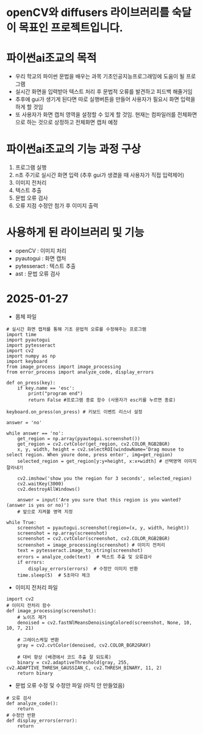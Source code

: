 # openCV와 diffusers 라이브러리를 숙달이 목표인 프로젝트입니다.

# 파이썬ai조교의 목적
- 우리 학교의 파이썬 문법을 배우는 과목 기초인공지능프로그래밍에 도움이 될 프로그램
- 실시간 화면을 입력받아 텍스트 처리 후 문법적 오류를 발견하고 피드백 해줄거임
- 추후에 gui가 생기게 된다면 따로 실행버튼을 만들어 사용자가 필요시 화면 입력을 하게 할 것임
- 또 사용자가 화면 캡처 영역을 설정할 수 있게 할 것임. 현재는 컴파일러를 전체화면으로 하는 것으로 상정하고 전체화면 캡처 예정

# 파이썬ai조교의 기능 과정 구상
1. 프로그램 실행
2. n초 주기로 실시간 화면 입력 (추후 gui가 생겼을 때 사용자가 직접 입력제어)
3. 이미지 전처리
4. 텍스트 추출
5. 문법 오류 검사
6. 오류 지점 수정안 첨가 후 이미지 출력

# 사용하게 된 라이브러리 및 기능
- openCV : 이미지 처리
- pyautogui : 화면 캡처
- pytesseract : 텍스트 추출
- ast : 문법 오류 검사

# 2025-01-27
- 몸체 파일
```
# 실시간 화면 캡처를 통해 기초 문법적 오류를 수정해주는 프로그램
import time
import pyautogui
import pytesseract
import cv2
import numpy as np
import keyboard
from image_process import image_processing
from error_process import analyze_code, display_errors

def on_press(key):
    if key.name == 'esc':
        print("program end")
        return False #프로그램 종료 함수 (사용자가 esc키를 누르면 종료)
    
keyboard.on_press(on_press) # 키보드 이벤트 리스너 설정

answer = 'no'

while answer == 'no':
    get_region = np.array(pyautogui.screenshot())
    get_region = cv2.cvtColor(get_region, cv2.COLOR_RGB2BGR)
    x, y, width, height = cv2.selectROI(windowName='Drag mouse to select region. When youre done, press enter', img=get_region)
    selected_region = get_region[y:y+height, x:x+width] # 선택영역 이미지 잘라내기
    
    cv2.imshow('show you the region for 3 seconds', selected_region)
    cv2.waitKey(3000)
    cv2.destroyAllWindows()
    
    answer = input('Are you sure that this region is you wanted?(answer is yes or no)')
    # 앞으로 지켜볼 영역 지정

while True:
    screenshot = pyautogui.screenshot(region=(x, y, width, height))
    screenshot = np.array(screenshot)
    screenshot = cv2.cvtColor(screenshot, cv2.COLOR_RGB2BGR)
    screenshot = image_processing(screenshot) # 이미지 전처리
    text = pytesseract.image_to_string(screenshot)
    errors = analyze_code(text)  # 텍스트 추출 및 오류검사
    if errors:
        display_errors(errors)  # 수정안 이미지 반환
    time.sleep(5)  # 5초마다 체크
```
- 이미지 전처리 파일
```
import cv2
# 이미지 전처리 함수
def image_processing(screenshot):
    # 노이즈 제거
    denoised = cv2.fastNlMeansDenoisingColored(screenshot, None, 10, 10, 7, 21)

    # 그레이스케일 변환
    gray = cv2.cvtColor(denoised, cv2.COLOR_BGR2GRAY)

    # 대비 향상 (배경에서 코드 추출 잘 되도록)
    binary = cv2.adaptiveThreshold(gray, 255, cv2.ADAPTIVE_THRESH_GAUSSIAN_C, cv2.THRESH_BINARY, 11, 2)
    return binary
```
- 문법 오류 수정 및 수정안 파일 (아직 안 만들었음)
```
# 오류 검사
def analyze_code():
    return
# 수정안 반환
def display_errors(error):
    return
```

